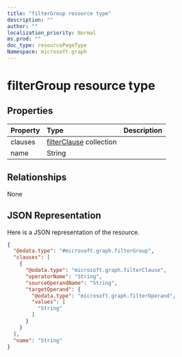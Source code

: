 ```yaml
---
title: "filterGroup resource type"
description: ""
author: ""
localization_priority: Normal
ms.prod: ""
doc_type: resourcePageType
Namespace: microsoft.graph
---
```



# filterGroup resource type



## Properties
|Property|Type|Description|
|:---|:---|:---|
|clauses|[filterClause](../resources/filterClause.md) collection||
|name|String||

## Relationships
None

## JSON Representation
Here is a JSON representation of the resource.
<!-- {
  "blockType": "resource",
  "@odata.type": "microsoft.graph.filterGroup"
}
-->
``` json
{
  "@odata.type": "#microsoft.graph.filterGroup",
  "clauses": [
    {
      "@odata.type": "microsoft.graph.filterClause",
      "operatorName": "String",
      "sourceOperandName": "String",
      "targetOperand": {
        "@odata.type": "microsoft.graph.filterOperand",
        "values": [
          "String"
        ]
      }
    }
  ],
  "name": "String"
}
```

